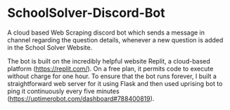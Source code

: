# SchoolSolver-Discord-Bot
A cloud based Web Scraping discord bot which sends a message in channel regarding the question details, whenever a new question is added in the School Solver Website.

The bot is built on the incredibly helpful website Replit, a cloud-based platform (https://replit.com/). On a free plan, it permits code to execute without charge for one hour. To ensure that the bot runs forever, I built a straightforward web server for it using Flask and then used uprising bot to ping it continuously every five minutes (https://uptimerobot.com/dashboard#788400819).
